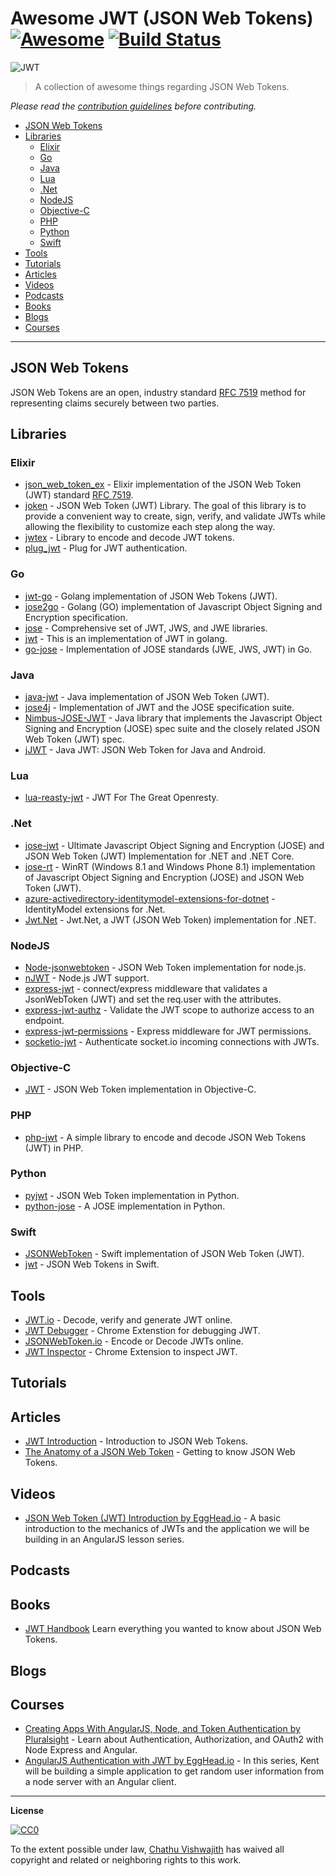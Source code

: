 # Awesome JWT (JSON Web Tokens) [![Awesome](https://cdn.rawgit.com/sindresorhus/awesome/d7305f38d29fed78fa85652e3a63e154dd8e8829/media/badge.svg)](https://github.com/sindresorhus/awesome) [![Build Status](https://travis-ci.org/iamchathu/awesome-jwt.svg)](https://travis-ci.org/iamchathu/awesome-jwt)


![JWT](http://jwt.io/assets/logo.svg)

> A collection of awesome things regarding JSON Web Tokens.

*Please read the [contribution guidelines](contributing.md) before contributing.*

- [JSON Web Tokens](#json-web-tokens)
- [Libraries](#libraries)
    - [Elixir](#elixir)
    - [Go](#go)
    - [Java](#java)
    - [Lua](#lua)
    - [.Net](#net)
    - [NodeJS](#nodejs)
    - [Objective-C](#objective-c)
    - [PHP](#php)
    - [Python](#python)
    - [Swift](#swift)
- [Tools](#tools)
- [Tutorials](#tutorials)
- [Articles](#articles)
- [Videos](#videos)
- [Podcasts](#podcasts)
- [Books](#books)
- [Blogs](#blogs)
- [Courses](#courses)

---

## JSON Web Tokens
JSON Web Tokens are an open, industry standard [RFC 7519](https://tools.ietf.org/html/rfc7519) method for representing claims securely between two parties.

## Libraries

### Elixir
- [json_web_token_ex](https://github.com/garyf/json_web_token_ex) - Elixir implementation of the JSON Web Token (JWT) standard [RFC 7519](http://tools.ietf.org/html/rfc7519).
- [joken](https://github.com/bryanjos/joken) - JSON Web Token (JWT) Library. The goal of this library is to provide a convenient way to create, sign, verify, and validate JWTs while allowing the flexibility to customize each step along the way.
- [jwtex](https://github.com/mschae/jwtex) - Library to encode and decode JWT tokens.
- [plug_jwt](https://github.com/bryanjos/plug_jwt) - Plug for JWT authentication.

### Go
- [jwt-go](https://github.com/dgrijalva/jwt-go) - Golang implementation of JSON Web Tokens (JWT).
- [jose2go](https://github.com/dvsekhvalnov/jose2go) - Golang (GO) implementation of Javascript Object Signing and Encryption specification.
- [jose](https://github.com/SermoDigital/jose) - Comprehensive set of JWT, JWS, and JWE libraries.
- [jwt](https://github.com/robbert229/jwt) - This is an implementation of JWT in golang.
- [go-jose](https://github.com/square/go-jose) - Implementation of JOSE standards (JWE, JWS, JWT) in Go.

### Java
- [java-jwt](https://github.com/auth0/java-jwt) - Java implementation of JSON Web Token (JWT).
- [jose4j](https://bitbucket.org/b_c/jose4j/wiki/Home) - Implementation of JWT and the JOSE specification suite.
- [Nimbus-JOSE-JWT](https://bitbucket.org/connect2id/nimbus-jose-jwt/wiki/Home) - Java library that implements the Javascript Object Signing and Encryption (JOSE) spec suite and the closely related JSON Web Token (JWT) spec.
- [jJWT](https://github.com/jwtk/jjwt) - Java JWT: JSON Web Token for Java and Android.

### Lua
- [lua-reasty-jwt](https://github.com/SkyLothar/lua-resty-jwt) - JWT For The Great Openresty.

### .Net
- [jose-jwt](https://github.com/dvsekhvalnov/jose-jwt) - Ultimate Javascript Object Signing and Encryption (JOSE) and JSON Web Token (JWT) Implementation for .NET and .NET Core.
- [jose-rt](https://github.com/dvsekhvalnov/jose-rt) - WinRT (Windows 8.1 and Windows Phone 8.1) implementation of Javascript Object Signing and Encryption (JOSE) and JSON Web Token (JWT).
- [azure-activedirectory-identitymodel-extensions-for-dotnet](https://github.com/AzureAD/azure-activedirectory-identitymodel-extensions-for-dotnet) - IdentityModel extensions for .Net.
- [Jwt.Net](https://github.com/jwt-dotnet/jwt) - Jwt.Net, a JWT (JSON Web Token) implementation for .NET.

### NodeJS
- [Node-jsonwebtoken](https://github.com/auth0/node-jsonwebtoken) - JSON Web Token implementation for node.js.
- [nJWT](https://github.com/jwtk/njwt) - Node.js JWT support.
- [express-jwt](https://github.com/auth0/express-jwt) - connect/express middleware that validates a JsonWebToken (JWT) and set the req.user with the attributes.
- [express-jwt-authz](https://github.com/auth0/express-jwt-authz) - Validate the JWT scope to authorize access to an endpoint.
- [express-jwt-permissions](https://github.com/MichielDeMey/express-jwt-permissions) - Express middleware for JWT permissions.
- [socketio-jwt](https://github.com/auth0/socketio-jwt) - Authenticate socket.io incoming connections with JWTs.

### Objective-C
- [JWT](https://github.com/yourkarma/JWT) - JSON Web Token implementation in Objective-C.

### PHP
- [php-jwt](https://github.com/firebase/php-jwt) - A simple library to encode and decode JSON Web Tokens (JWT) in PHP.

### Python
- [pyjwt](https://github.com/jpadilla/pyjwt/) - JSON Web Token implementation in Python.
- [python-jose](https://github.com/mpdavis/python-jose/) - A JOSE implementation in Python.

### Swift
- [JSONWebToken](https://github.com/kylef/JSONWebToken.swift) - Swift implementation of JSON Web Token (JWT).
- [jwt](https://github.com/vapor/jwt) - JSON Web Tokens in Swift.

## Tools
- [JWT.io](https://jwt.io) - Decode, verify and generate JWT online.
- [JWT Debugger](https://chrome.google.com/webstore/detail/jwt-debugger/ppmmlchacdbknfphdeafcbmklcghghmd) - Chrome Extenstion for debugging JWT.
- [JSONWebToken.io](https://www.jsonwebtoken.io/) - Encode or Decode JWTs online.
- [JWT Inspector](https://www.jwtinspector.io/) - Chrome Extension to inspect JWT.

## Tutorials

## Articles
- [JWT Introduction](https://chathu.me/2017/08/28/jwt-introduction/) - Introduction to JSON Web Tokens.
- [The Anatomy of a JSON Web Token](https://scotch.io/tutorials/the-anatomy-of-a-json-web-token) - Getting to know JSON Web Tokens.

## Videos
- [JSON Web Token (JWT) Introduction by EggHead.io](https://egghead.io/lessons/angularjs-json-web-token-jwt-introduction) - A basic introduction to the mechanics of JWTs and the application we will be building in an AngularJS lesson series.

## Podcasts

## Books
- [JWT Handbook](https://auth0.com/e-books/jwt-handbook) Learn everything you wanted to know about JSON Web Tokens.

## Blogs

## Courses
- [Creating Apps With AngularJS, Node, and Token Authentication by Pluralsight](https://www.pluralsight.com/courses/creating-apps-angular-node-token-authentication) - Learn about Authentication, Authorization, and OAuth2 with Node Express and Angular.
- [AngularJS Authentication with JWT by EggHead.io](https://egghead.io/courses/angularjs-authentication-with-jwt) - In this series, Kent will be building a simple application to get random user information from a node server with an Angular client.


 
--- 
**License**

[![CC0](http://mirrors.creativecommons.org/presskit/buttons/88x31/svg/cc-zero.svg)](https://creativecommons.org/publicdomain/zero/1.0/)

To the extent possible under law, [Chathu Vishwajith](https://chathu.me) has waived all copyright and related or neighboring rights to this work.
